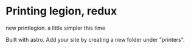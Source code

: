 # Printing legion, redux

new printlegion. a little simpler this time

Built with astro. Add your site by creating a new folder under "printers".

